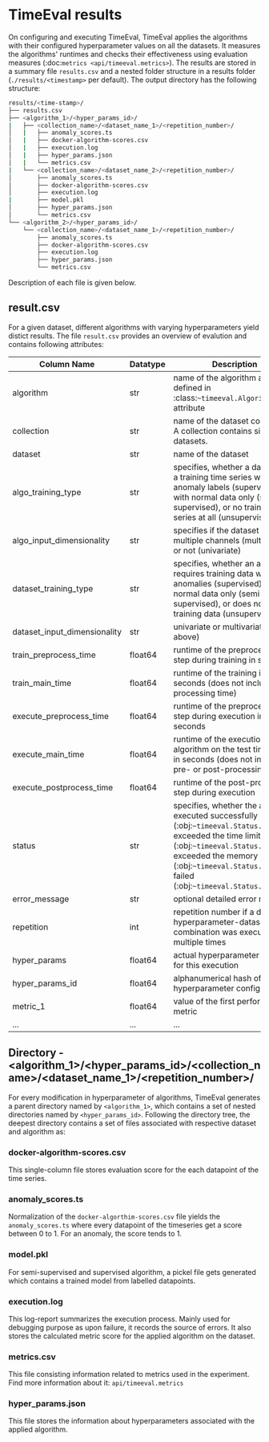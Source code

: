# TimeEval results

On configuring and executing TimeEval, TimeEval applies the algorithms with their configured hyperparameter values on all the datasets.
It measures the algorithms' runtimes and checks their effectiveness using evaluation measures (:doc:`metrics <api/timeeval.metrics>`).
The results are stored in a summary file `results.csv`  and a nested folder structure in a results folder (``./results/<timestamp>`` per default).
The output directory has the following structure:

```bash
results/<time-stamp>/
├── results.csv
├── <algorithm_1>/<hyper_params_id>/
|   ├── <collection_name>/<dataset_name_1>/<repetition_number>/
│   |   ├── anomaly_scores.ts
│   |   ├── docker-algorithm-scores.csv
│   |   ├── execution.log
│   |   ├── hyper_params.json
│   |   └── metrics.csv
|   └── <collection_name>/<dataset_name_2>/<repetition_number>/
│       ├── anomaly_scores.ts
│       ├── docker-algorithm-scores.csv
│       ├── execution.log
|       ├── model.pkl
│       ├── hyper_params.json
│       └── metrics.csv
└── <algorithm_2>/<hyper_params_id>/
    └── <collection_name>/<dataset_name_1>/<repetition_number>/
        ├── anomaly_scores.ts
        ├── docker-algorithm-scores.csv
        ├── execution.log
        ├── hyper_params.json
        └── metrics.csv

```
Description of each file is given below. 

## result.csv

For a given dataset, different algorithms with varying hyperparameters yield distict results. The file `result.csv` provides an overview of evalution and contains following attributes:

| Column Name | Datatype | Description |
| --- | --- | --- |
| algorithm| str | name of the algorithm as defined in :class:`~timeeval.Algorithm_name` attribute |
| collection| str | name of the dataset collection. A collection contains similar datasets. | 
| dataset| str | name of the dataset |
| algo_training_type | str | specifies, whether a dataset has a training time series with anomaly labels (supervised), with normal data only (semi-supervised), or no training time series at all (unsupervised)|
| algo_input_dimensionality | str | specifies if the dataset has multiple channels (multivariate) or not (univariate) |
| dataset_training_type | str | specifies, whether an algorithm requires training data with anomalies (supervised), without normal data only (semi-supervised), or does not require training data (unsupervised) | 
| dataset_input_dimensionality | str |univariate or multivariate (see above) |
| train_preprocess_time| float64| runtime of the preprocessing step during training in seconds|
| train_main_time| float64 | runtime of the training in seconds (does not include pre-processing time)|
| execute_preprocess_time| float64 | runtime of the preprocessing step during execution in seconds|
| execute_main_time | float64 | runtime of the execution of the algorithm on the test time series in seconds (does not include pre- or post-processing times)|
| execute_postprocess_time|  float64 | runtime of the post-processing step during execution|
| status| str | specifies, whether the algorithm executed successfully (:obj:`~timeeval.Status.OK`), exceeded the time limit (:obj:`~timeeval.Status.TIMEOUT`), exceeded the memory limit (:obj:`~timeeval.Status.OOM`), or failed (:obj:`~timeeval.Status.ERROR`) |
| error_message| str | optional detailed error message|
| repetition| int | repetition number if a dataset-hyperparameter-dataset combination was executed multiple times|
| hyper_params| float64 | actual hyperparameter values for this execution|
| hyper_params_id| float64 | alphanumerical hash of the hyperparameter configuration|
| metric_1| float64 | value of the first performance metric|
| ...   |  ... | ...  |

## Directory - <algorithm_1>/<hyper_params_id>/<collection_name>/<dataset_name_1>/<repetition_number>/

For every modification in hyperparameter of algorithms, TimeEval generates a parent directory named by `<algorithm_1>`, which contains a set of nested directories named by `<hyper_params_id>`. Following the directory tree, the deepest directory contains a set of files associated with respective dataset and algorithm as:

### docker-algorithm-scores.csv

This single-column file stores evaluation score for the each datapoint of the time series. 

### anomaly_scores.ts

Normalization of the `docker-algorthim-scores.csv` file yields the `anomaly_scores.ts` where every datapoint of the timeseries get a score between 0 to 1. For an anomaly, the score tends to 1. 

### model.pkl

For semi-supervised and supervised algorithm, a pickel file gets generated which contains a trained model from labelled datapoints.  

### execution.log

This log-report summarizes the execution process. Mainly used for debugging purpose as upon failure, it records the source of errors. It also stores the calculated metric score for the applied algorithm on the dataset.

### metrics.csv

   This file consisting information related to metrics used in the experiment. Find more information about it: `api/timeeval.metrics`

### hyper_params.json
This file stores the information about hyperparameters associated with the applied algorithm.
	
	
